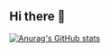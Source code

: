 ## Hi there 👋


[![Anurag's GitHub stats](https://github-readme-stats.vercel.app/api?username=xanderlmk)](https://github.com/anuraghazra/github-readme-stats)
<!--
**xanderlmk/xanderlmk** is a ✨ _special_ ✨ repository because its `README.md` (this file) appears on your GitHub profile.

Here are some ideas to get you started:

- 🔭 I’m currently working on ...
- 🌱 I’m currently learning ...
- 👯 I’m looking to collaborate on ...
- 🤔 I’m looking for help with ...
- 💬 Ask me about ...
- 📫 How to reach me: ...
- 😄 Pronouns: ...
- ⚡ Fun fact: ...
-->
